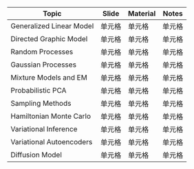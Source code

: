 |  Topic   | Slide  | Material  | Notes  |
|  ----  | ----  | ----  | ----  |
| Generalized Linear Model  | 单元格 | 单元格 | 单元格 |
| Directed Graphic Model  | 单元格 | 单元格 | 单元格 |
| Random Processes  | 单元格 | 单元格 | 单元格 |
| Gaussian Processes  | 单元格 | 单元格 | 单元格 |
| Mixture Models and EM  | 单元格 | 单元格 | 单元格 |
| Probabilistic PCA  | 单元格 | 单元格 | 单元格 |
| Sampling Methods  | 单元格 | 单元格 | 单元格 |
| Hamiltonian Monte Carlo  | 单元格 | 单元格 | 单元格 |
| Variational Inference  | 单元格 | 单元格 | 单元格 |
| Variational Autoencoders  | 单元格 | 单元格 | 单元格 |
| Diffusion Model  | 单元格 | 单元格 | 单元格 |
